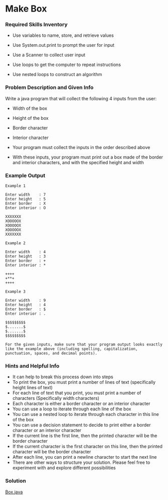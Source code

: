 # Make Box

### Required Skills Inventory

* Use variables to name, store, and retrieve values

* Use System.out.print to prompt the user for input
* Use a Scanner to collect user input
* Use loops to get the computer to repeat instructions
* Use nested loops to construct an algorithm

### Problem Description and Given Info

Write a java program that will collect the following 4 inputs from the user:

* Width of the box

* Height of the box
* Border character
* Interior character
* Your program must collect the inputs in the order described above
* With these inputs, your program must print out a box made of the border and interior characters, and with the specified height and width

### Example Output 

    Example 1

    Enter width    : 7
    Enter height   : 5
    Enter border   : X
    Enter interior : O

    XXXXXXX
    XOOOOOX
    XOOOOOX
    XOOOOOX
    XXXXXXX

    Example 2

    Enter width    : 4
    Enter height   : 3
    Enter border   : +
    Enter interior : *

    ++++
    +**+
    ++++

    Example 3

    Enter width    : 9
    Enter height   : 4
    Enter border   : $
    Enter interior : .

    $$$$$$$$$
    $.......$
    $.......$
    $$$$$$$$$

    For the given inputs, make sure that your program output looks exactly like the example above (including spelling, capitalization, punctuation, spaces, and decimal points).

### Hints and Helpful Info

* It can help to break this process down into steps
* To print the box, you must print a number of lines of text (specifically height lines of text)
* For each line of text that you print, you must print a number of characters (Specifically width characters)
* Each character is either a border character or an interior character
* You can use a loop to iterate through each line of the box
* You can use a nested loop to iterate through each character in this line of the box
* You can use a decision statement to decide to print either a border character or an interior character
* If the current line is the first line, then the printed character will be the border character
* If the current character is the first character on this line, then the printed character will be the border character
* After each line, you can print a newline character to start the next line
* There are other ways to structure your solution. Please feel free to experiment with and explore different possibilities

### Solution 

[Box.java](https://github.com/Mun-Min/Java_OOP/blob/main/Projects_01/Make_Box/Box.java)
